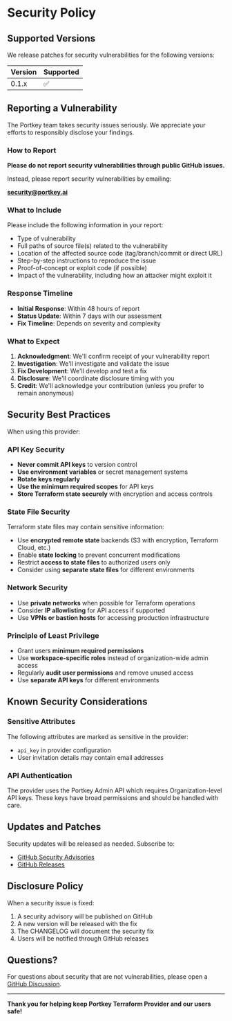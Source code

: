 # Security Policy

## Supported Versions

We release patches for security vulnerabilities for the following versions:

| Version | Supported          |
| ------- | ------------------ |
| 0.1.x   | :white_check_mark: |

## Reporting a Vulnerability

The Portkey team takes security issues seriously. We appreciate your efforts to responsibly disclose your findings.

### How to Report

**Please do not report security vulnerabilities through public GitHub issues.**

Instead, please report security vulnerabilities by emailing:

**security@portkey.ai**

### What to Include

Please include the following information in your report:

- Type of vulnerability
- Full paths of source file(s) related to the vulnerability
- Location of the affected source code (tag/branch/commit or direct URL)
- Step-by-step instructions to reproduce the issue
- Proof-of-concept or exploit code (if possible)
- Impact of the vulnerability, including how an attacker might exploit it

### Response Timeline

- **Initial Response**: Within 48 hours of report
- **Status Update**: Within 7 days with our assessment
- **Fix Timeline**: Depends on severity and complexity

### What to Expect

1. **Acknowledgment**: We'll confirm receipt of your vulnerability report
2. **Investigation**: We'll investigate and validate the issue
3. **Fix Development**: We'll develop and test a fix
4. **Disclosure**: We'll coordinate disclosure timing with you
5. **Credit**: We'll acknowledge your contribution (unless you prefer to remain anonymous)

## Security Best Practices

When using this provider:

### API Key Security

- **Never commit API keys** to version control
- **Use environment variables** or secret management systems
- **Rotate keys regularly**
- **Use the minimum required scopes** for API keys
- **Store Terraform state securely** with encryption and access controls

### State File Security

Terraform state files may contain sensitive information:

- Use **encrypted remote state** backends (S3 with encryption, Terraform Cloud, etc.)
- Enable **state locking** to prevent concurrent modifications
- Restrict **access to state files** to authorized users only
- Consider using **separate state files** for different environments

### Network Security

- Use **private networks** when possible for Terraform operations
- Consider **IP allowlisting** for API access if supported
- Use **VPNs or bastion hosts** for accessing production infrastructure

### Principle of Least Privilege

- Grant users **minimum required permissions**
- Use **workspace-specific roles** instead of organization-wide admin access
- Regularly **audit user permissions** and remove unused access
- Use **separate API keys** for different environments

## Known Security Considerations

### Sensitive Attributes

The following attributes are marked as sensitive in the provider:
- `api_key` in provider configuration
- User invitation details may contain email addresses

### API Authentication

The provider uses the Portkey Admin API which requires Organization-level API keys. These keys have broad permissions and should be handled with care.

## Updates and Patches

Security updates will be released as needed. Subscribe to:
- [GitHub Security Advisories](https://github.com/portkey-ai/terraform/security/advisories)
- [GitHub Releases](https://github.com/portkey-ai/terraform/releases)

## Disclosure Policy

When a security issue is fixed:

1. A security advisory will be published on GitHub
2. A new version will be released with the fix
3. The CHANGELOG will document the security fix
4. Users will be notified through GitHub releases

## Questions?

For questions about security that are not vulnerabilities, please open a [GitHub Discussion](https://github.com/portkey-ai/terraform/discussions).

---

**Thank you for helping keep Portkey Terraform Provider and our users safe!**

